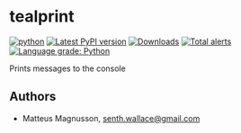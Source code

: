# tealprint

[![python](https://img.shields.io/pypi/pyversions/tealprint.svg)](https://pypi.python.org/pypi/tealprint)
[![Latest PyPI version](https://img.shields.io/pypi/v/tealprint.svg)](https://pypi.python.org/pypi/tealprint)
[![Downloads](https://pepy.tech/badge/tealprint)](https://pepy.tech/project/tealprint?right_color=orange)
[![Total alerts](https://img.shields.io/lgtm/alerts/g/Senth/tealprint.svg?logo=lgtm&logoWidth=18)](https://lgtm.com/projects/g/Senth/tealprint/alerts/)
[![Language grade: Python](https://img.shields.io/lgtm/grade/python/g/Senth/tealprint.svg?logo=lgtm&logoWidth=18)](https://lgtm.com/projects/g/Senth/tealprint/context:python)

Prints messages to the console

## Authors

- Matteus Magnusson, senth.wallace@gmail.com
